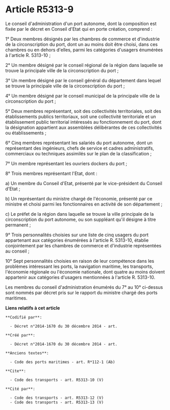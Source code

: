 # Article R5313-9

Le conseil d'administration d'un port autonome, dont la composition est fixée par le décret en Conseil d'Etat qui en porte
création, comprend : 

1° Deux membres désignés par les chambres de commerce et d'industrie de la circonscription du port, dont un au moins doit
être choisi, dans ces chambres ou en dehors d'elles, parmi les catégories d'usagers énumérées à l'article R. 5313-10 ; 

2° Un membre désigné par le conseil régional de la région dans laquelle se trouve la principale ville de la circonscription
du port ; 

3° Un membre désigné par le conseil général du département dans lequel se trouve la principale ville de la circonscription du
port ; 

4° Un membre désigné par le conseil municipal de la principale ville de la circonscription du port ; 

5° Deux membres représentant, soit des collectivités territoriales, soit des établissements publics territoriaux, soit une
collectivité territoriale et un établissement public territorial intéressés au fonctionnement du port, dont la désignation
appartient aux assemblées délibérantes de ces collectivités ou établissements ; 

6° Cinq membres représentant les salariés du port autonome, dont un représentant des ingénieurs, chefs de service et cadres
administratifs, commerciaux ou techniques assimilés sur le plan de la classification ; 

7° Un membre représentant les ouvriers dockers du port ; 

8° Trois membres représentant l'Etat, dont : 

a) Un membre du Conseil d'Etat, présenté par le vice-président du Conseil d'Etat ; 

b) Un représentant du ministre chargé de l'économie, présenté par ce ministre et choisi parmi les fonctionnaires en activité
de son département ; 

c) Le préfet de la région dans laquelle se trouve la ville principale de la circonscription du port autonome, ou son
suppléant qu'il désigne à titre permanent ; 

9° Trois personnalités choisies sur une liste de cinq usagers du port appartenant aux catégories énumérées à l'article R.
5313-10, établie conjointement par les chambres de commerce et d'industrie représentées au conseil ; 

10° Sept personnalités choisies en raison de leur compétence dans les problèmes intéressant les ports, la navigation
maritime, les transports, l'économie régionale ou l'économie nationale, dont quatre au moins doivent appartenir aux
catégories d'usagers mentionnées à l'article R. 5313-10. 

Les membres du conseil d'administration énumérés du 7° au 10° ci-dessus sont nommés par décret pris sur le rapport du
ministre chargé des ports maritimes.

**Liens relatifs à cet article**

	**Codifié par**:

	  - Décret n°2014-1670 du 30 décembre 2014 - art.

	**Créé par**:

	  - Décret n°2014-1670 du 30 décembre 2014 - art.

	**Anciens textes**:

	  - Code des ports maritimes - art. R*112-1 (Ab)

	**Cite**:

	  - Code des transports - art. R5313-10 (V)

	**Cité par**:

	  - Code des transports - art. R5313-12 (V)
	  - Code des transports - art. R5313-13 (V)
